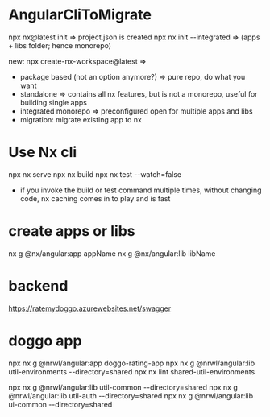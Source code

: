 # AngularCliToMigrate

npx nx@latest init => project.json is created
npx nx init --integrated => (apps + libs folder; hence monorepo)

new:
npx create-nx-workspace@latest =>

- package based (not an option anymore?) => pure repo, do what you want
- standalone => contains all nx features, but is not a monorepo, useful for building single apps
- integrated monorepo => preconfigured open for multiple apps and libs
- migration: migrate existing app to nx

# Use Nx cli

npx nx serve
npx nx build
npx nx test --watch=false

- if you invoke the build or test command multiple times, without changing code, nx caching comes in to play and is fast

# create apps or libs

nx g @nx/angular:app appName
nx g @nx/angular:lib libName

# backend

https://ratemydoggo.azurewebsites.net/swagger

# doggo app

npx nx g @nrwl/angular:app doggo-rating-app
npx nx g @nrwl/angular:lib util-environments --directory=shared
npx nx lint shared-util-environments

npx nx g @nrwl/angular:lib util-common --directory=shared
npx nx g @nrwl/angular:lib util-auth --directory=shared
npx nx g @nrwl/angular:lib ui-common --directory=shared
